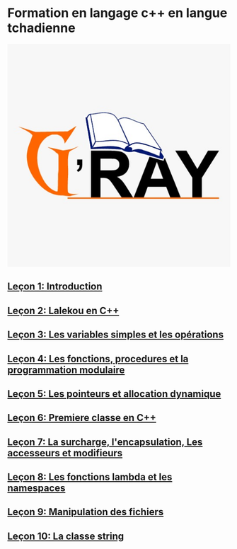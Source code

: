 # Formation en langage c++ en langue tchadienne

![](images/gray.jpeg)

## [Leçon 1: Introduction](docs/lecon1.md)

## [Leçon 2: Lalekou en C++](docs/lecon2.md)

## [Leçon 3: Les variables simples et les opérations](docs/lecon3.md)

## [Leçon 4: Les fonctions, procedures et la programmation modulaire](docs/lecon4.md)

## [Leçon 5: Les pointeurs et allocation dynamique](docs/lecon5.md)

## [Leçon 6: Premiere classe en C++](docs/lecon6.md)

## [Leçon 7: La surcharge, l'encapsulation, Les accesseurs et modifieurs](docs/lecon7.md)

## [Leçon 8: Les fonctions lambda et les namespaces](docs/lecon8.md)

## [Leçon 9: Manipulation des fichiers ](docs/lecon9.md)

## [Leçon 10: La classe string ](docs/lecon10.md)
